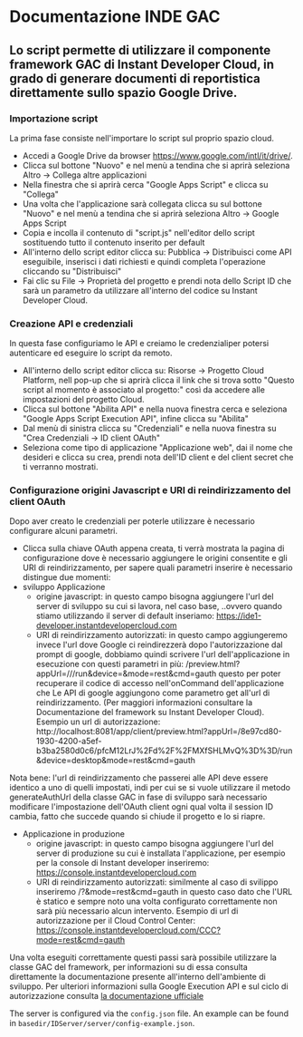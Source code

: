 Documentazione INDE GAC
================================


Lo script permette di utilizzare il componente framework GAC di Instant Developer Cloud, in grado di generare documenti di reportistica direttamente sullo spazio Google Drive.
----------------
### Importazione script
La prima fase consiste nell'importare lo script sul proprio spazio cloud.
* Accedi a Google Drive da browser https://www.google.com/intl/it/drive/.
* Clicca sul bottone "Nuovo" e nel menù a tendina che si aprirà seleziona Altro -> Collega altre applicazioni
* Nella finestra che si aprirà cerca "Google Apps Script" e clicca su "Collega"
* Una volta che l'applicazione sarà collegata clicca su sul bottone "Nuovo" e nel menù a tendina che si aprirà seleziona Altro -> Google Apps Script
* Copia e incolla il contenuto di "script.js" nell'editor dello script sostituendo tutto il contenuto inserito per default
* All'interno dello script editor clicca su: Pubblica -> Distribuisci come API eseguibile, inserisci i dati richiesti e quindi completa l'operazione cliccando su "Distribuisci"
* Fai clic su File -> Proprietà del progetto e prendi nota dello Script ID che sarà un parametro da utilizzare all'interno del codice su Instant Developer Cloud.

### Creazione API e credenziali
In questa fase configuriamo le API e creiamo le credenzialiper potersi autenticare ed eseguire lo script da remoto.
* All'interno dello script editor clicca su: Risorse -> Progetto Cloud Platform, nell pop-up che si aprirà clicca il link che si trova sotto "Questo script al momento è associato al progetto:" così da accedere alle impostazioni del progetto Cloud.
* Clicca sul bottone "Abilita API" e nella nuova finestra cerca e seleziona "Google Apps Script Execution API", infine clicca su "Abilita"
* Dal menù di sinistra clicca su "Credenziali" e nella nuova finestra su "Crea Credenziali -> ID client OAuth"
* Seleziona come tipo di applicazione "Applicazione web", dai il nome che desideri e clicca su crea, prendi nota dell'ID client e del client secret che ti verranno mostrati.

### Configurazione origini Javascript e URI di reindirizzamento del client OAuth
Dopo aver creato le credenziali per poterle utilizzare è necessario configurare alcuni parametri.
* Clicca sulla chiave OAuth appena creata, ti verrà mostrata la pagina di configurazione dove è necessario aggiungere le origini consentite e gli URI di reindirizzamento, per sapere quali parametri inserire è necessario distingue due momenti: 
* sviluppo Applicazione
  * origine javascript: in questo campo bisogna aggiungere l'url del server di sviluppo su cui si lavora, nel caso base,       ..ovvero quando stiamo utilizzando il server di default inseriamo: https://ide1-developer.instantdevelopercloud.com
  * URI di reindirizzamento autorizzati: in questo campo aggiungeremo invece l'url dove Google ci reindirezzerà dopo l'autorizzazione dal prompt di google, dobbiamo quindi scrivere l'url dell'applicazione in esecuzione con questi parametri in più:
  <url server>/preview.html?appUrl=/<session ID>/<App ID>/run&device=<device>&mode=rest&cmd=gauth 
  questo per poter recuperare il codice di accesso nell'onCommand dell'applicazione che Le API di google aggiungono come parametro get all'url di reindirizzamento. (Per maggiori informazioni consultare la Documentazione del framework su Instant Developer Cloud).
  Esempio un url di autorizzazione:
  http://localhost:8081/app/client/preview.html?appUrl=/8e97cd80-1930-4200-a5ef-b3ba2580d0c6/pfcM12LrJ%2Fd%2F%2FMXfSHLMvQ%3D%3D/run&device=desktop&mode=rest&cmd=gauth

Nota bene: l'url di reindirizzamento che passerei alle API deve essere identico a uno di quelli impostati, indi per cui se si vuole utilizzare il metodo generateAuthUrl della classe GAC in fase di sviluppo sarà necessario modificare l'impostazione dell'OAuth client ogni qual volta il session ID cambia, fatto che succede quando si chiude il progetto e lo si riapre.

* Applicazione in produzione
  * origine javascript: in questo campo bisogna aggiungere l'url del server di produzione su cui è installata l'applicazione, per esempio per la console di Instant developer inseriremo: https://console.instantdevelopercloud.com
  * URI di reindirizzamento autorizzati: similmente al caso di svilippo inseriremo
  <url applicazione>/<nome app>?&mode=rest&cmd=gauth
  in questo caso dato che l'URL è statico e sempre noto una volta configurato correttamente non sarà più necessario alcun intervento.
  Esempio di url di autorizzazione per il Cloud Control Center:
  https://console.instantdevelopercloud.com/CCC?mode=rest&cmd=gauth

Una volta eseguiti correttamente questi passi sarà possibile utilizzare la classe GAC del framework, per informazioni su di essa consulta direttamente la documentazione presente all'interno dell'ambiente di sviluppo.
Per ulteriori informazioni sulla Google Execution API  e sul ciclo di autorizzazione consulta [la documentazione ufficiale](https://developers.google.com/apps-script/guides/rest/api)








The server is configured via the `config.json` file. An example can be found in `basedir/IDServer/server/config-example.json`.


